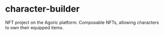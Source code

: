 # character-builder
NFT project on the Agoric platform. Composable NFTs, allowing characters to own their equipped items.

